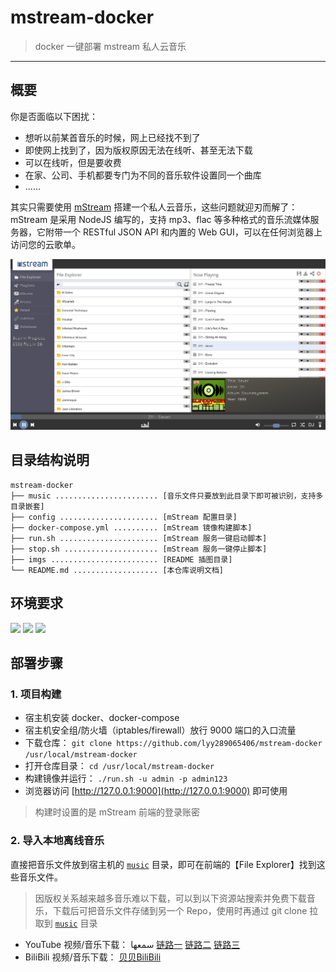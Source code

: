 # mstream-docker

> docker 一键部署 mstream 私人云音乐

------

## 概要

你是否面临以下困扰：

- 想听以前某首音乐的时候，网上已经找不到了
- 即使网上找到了，因为版权原因无法在线听、甚至无法下载
- 可以在线听，但是要收费
- 在家、公司、手机都要专门为不同的音乐软件设置同一个曲库
- ......

其实只需要使用 [mStream](https://github.com/IrosTheBeggar/mStream) 搭建一个私人云音乐，这些问题就迎刃而解了：mStream 是采用 NodeJS 编写的，支持 mp3、flac 等多种格式的音乐流媒体服务器，它附带一个 RESTful JSON API 和内置的 Web GUI，可以在任何浏览器上访问您的云歌单。

![](imgs/01.png)


## 目录结构说明

```
mstream-docker
├── music ....................... [音乐文件只要放到此目录下即可被识别，支持多目录嵌套]
├── config ...................... [mStream 配置目录]
├── docker-compose.yml .......... [mStream 镜像构建脚本]
├── run.sh ...................... [mStream 服务一键启动脚本]
├── stop.sh ..................... [mStream 服务一键停止脚本]
├── imgs ........................ [README 插图目录]
└── README.md ................... [本仓库说明文档]
```

## 环境要求

![](https://img.shields.io/badge/Platform-Linux%20amd64-brightgreen.svg) ![](https://img.shields.io/badge/Platform-Mac%20amd64-brightgreen.svg) ![](https://img.shields.io/badge/Platform-Windows%20x64-brightgreen.svg)


## 部署步骤

### 1. 项目构建

- 宿主机安装 docker、docker-compose
- 宿主机安全组/防火墙（iptables/firewall）放行 9000 端口的入口流量
- 下载仓库： `git clone https://github.com/lyy289065406/mstream-docker /usr/local/mstream-docker`
- 打开仓库目录： `cd /usr/local/mstream-docker`
- 构建镜像并运行： `./run.sh -u admin -p admin123`
- 浏览器访问 [http://127.0.0.1:9000](http://127.0.0.1:9000) 即可使用

> 构建时设置的是 mStream 前端的登录账密


### 2. 导入本地离线音乐

直接把音乐文件放到宿主机的 [`music`](music) 目录，即可在前端的【File Explorer】找到这些音乐文件。

> 因版权关系越来越多音乐难以下载，可以到以下资源站搜索并免费下载音乐，下载后可把音乐文件存储到另一个 Repo，使用时再通过 git clone 拉取到 [`music`](music) 目录

- YouTube 视频/音乐下载： سمعها [链路一](https://www.3esh-online.com/) [链路二](https://sm.esm3ha.com/) [链路三](https://sm3ha.ws//)
- BiliBili 视频/音乐下载： [贝贝BiliBili](https://xbeibeix.com/api/bilibili)
